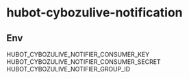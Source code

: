 # hubot-cybozulive-notification

## Env
HUBOT_CYBOZULIVE_NOTIFIER_CONSUMER_KEY
HUBOT_CYBOZULIVE_NOTIFIER_CONSUMER_SECRET
HUBOT_CYBOZULIVE_NOTIFIER_GROUP_ID
